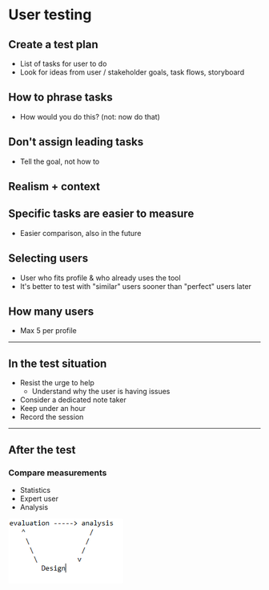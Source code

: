 # User testing
## Create a test plan
* List of tasks for user to do
* Look for ideas from user / stakeholder goals, task flows, storyboard
## How to phrase tasks
* How would you do this? (not: now do that)
## Don't assign leading tasks
* Tell the goal, not how to
## Realism + context
## Specific tasks are easier to measure
* Easier comparison, also in the future
## Selecting users
* User who fits profile & who already uses the tool
* It's better to test with "similar" users sooner than "perfect" users later
## How many users
* Max 5 per profile
* * *
## In the test situation
* Resist the urge to help
	* Understand why the user is having issues
*  Consider a dedicated note taker
* Keep under an hour
* Record the session

* * * 
## After the test
### Compare measurements
* Statistics
* Expert user
* Analysis

![7d1e647ae64c510ce7c3484ad9d8b6c6.png](../_resources/7d1e647ae64c510ce7c3484ad9d8b6c6.png)